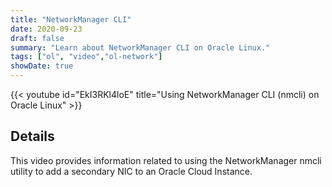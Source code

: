 ```yaml
---
title: "NetworkManager CLI"
date: 2020-09-23
draft: false
summary: "Learn about NetworkManager CLI on Oracle Linux."
tags: ["ol", "video","ol-network"]
showDate: true
---
```


{{< youtube id="EkI3RKl4loE" title="Using NetworkManager CLI (nmcli) on Oracle Linux" >}}

## Details

This video provides information related to using the NetworkManager nmcli utility to add a secondary NIC to an Oracle Cloud Instance.
